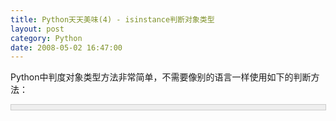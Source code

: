 ```yaml
---
title: Python天天美味(4) - isinstance判断对象类型
layout: post
category: Python
date: 2008-05-02 16:47:00
---
```


Python中判度对象类型方法非常简单，不需要像别的语言一样使用如下的判断方法：

<div style="border: 1px solid #cccccc; padding: 4px 5px 4px 4px; background-color: #eeeeee; font-size: 13px; width: 98%;"><!--

Code highlighting produced by Actipro CodeHighlighter (freeware)

http://www.CodeHighlighter.com/

--><span style="color: #0000ff;">if</span><span style="color: #000000;">&nbsp;(</span><span style="color: #0000ff;">typeof</span><span style="color: #000000;">(objA)&nbsp;</span><span style="color: #000000;">==</span><span style="color: #000000;">&nbsp;</span><span style="color: #0000ff;">typeof</span><span style="color: #000000;">(String))

{

&nbsp;&nbsp;&nbsp;&nbsp;</span><span style="color: #008000;">//</span><span style="color: #008000;">TODO</span><span style="color: #008000;">

</span><span style="color: #000000;">}</span></div>

在Python中只需要使用内置的函数isinstance，使用起来非常简单，比如下面的例子：

<div style="border: 1px solid #cccccc; padding: 4px 5px 4px 4px; background-color: #eeeeee; font-size: 13px; width: 98%;"><!--

Code highlighting produced by Actipro CodeHighlighter (freeware)

http://www.CodeHighlighter.com/

--><span style="color: #0000ff;">class</span><span style="color: #000000;">&nbsp;objA:

&nbsp;&nbsp;&nbsp;&nbsp;</span><span style="color: #0000ff;">pass</span><span style="color: #000000;">

A&nbsp;</span><span style="color: #000000;">=</span><span style="color: #000000;">&nbsp;objA()

B&nbsp;</span><span style="color: #000000;">=</span><span style="color: #000000;">&nbsp;</span><span style="color: #800000;">'</span><span style="color: #800000;">a</span><span style="color: #800000;">'</span><span style="color: #000000;">,</span><span style="color: #800000;">'</span><span style="color: #800000;">v</span><span style="color: #800000;">'</span><span style="color: #000000;">

C&nbsp;</span><span style="color: #000000;">=</span><span style="color: #000000;">&nbsp;</span><span style="color: #800000;">'</span><span style="color: #800000;">a&nbsp;string</span><span style="color: #800000;">'</span><span style="color: #000000;">

</span><span style="color: #0000ff;">print</span><span style="color: #000000;">&nbsp;isinstance(A,&nbsp;objA)

</span><span style="color: #0000ff;">print</span><span style="color: #000000;">&nbsp;isinstance(B,&nbsp;tuple)

</span><span style="color: #0000ff;">print</span><span style="color: #000000;">&nbsp;isinstance(C,&nbsp;basestring)</span></div>

输出结果：

**True

True
**

**
True**

#### [Python  天天美味系列（总）](http://www.cnblogs.com/coderzh/archive/2008/07/08/pythoncookbook.html)
 <p>[Python    天天美味(1) - 交换变量](http://www.cnblogs.com/coderzh/archive/2008/04/29/1176878.html)
  
[Python    天天美味(2) - 字符遍历的艺术](http://www.cnblogs.com/coderzh/archive/2008/04/30/1177677.html) &nbsp;
  
[Python    天天美味(3) - 字符转换](http://www.cnblogs.com/coderzh/archive/2008/05/02/1179593.html) &nbsp;
  
[Python    天天美味(4) - isinstance判断对象类型](http://www.cnblogs.com/coderzh/archive/2008/05/02/1179609.html)&nbsp;
  
[Python    天天美味(5) - ljust rjust center](http://www.cnblogs.com/coderzh/archive/2008/05/02/1179709.html) &nbsp;
...
</p>
